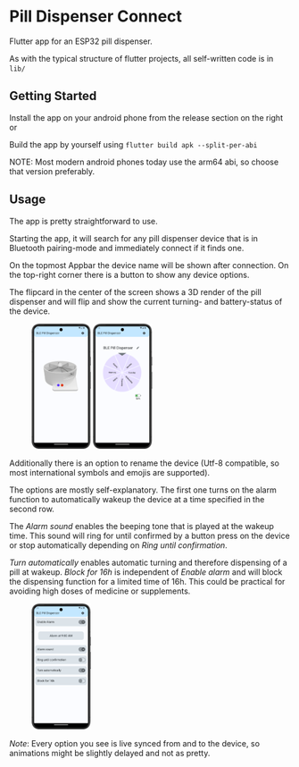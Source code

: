 # Pill Dispenser Connect

Flutter app for an ESP32 pill dispenser.

As with the typical structure of flutter projects, all self-written code is in `lib/`

## Getting Started

Install the app on your android phone from the release section on the right or

Build the app by yourself using `flutter build apk --split-per-abi`


NOTE: Most modern android phones today use the arm64 abi, so choose that version preferably.

## Usage

The app is pretty straightforward to use.

Starting the app, it will search for any pill dispenser device that is in Bluetooth pairing-mode and immediately connect if it finds one.

On the topmost Appbar the device name will be shown after connection. On the top-right corner there is a button to show any device options.



The flipcard in the center of the screen shows a 3D render of the pill dispenser and will flip and show the current turning- and battery-status of the device. 

<div class="row">
<figure>
  <img src="screenshots/homescreen-frontside.png" alt="Frontside of the flip card" style="width:25%">
  <img src="screenshots/homescreen-backside.png" alt="Backside of the flip card" style="width:25%">
</figure> 
</div>

Additionally there is an option to rename the device (Utf-8 compatible, so most international symbols and emojis are supported).


The options are mostly self-explanatory. The first one turns on the alarm function to automatically wakeup the device at a time specified in the second row.

The _Alarm sound_ enables the beeping tone that is played at the wakeup time. This sound will ring for until confirmed by a button press on the device or stop automatically depending on _Ring until confirmation_.

_Turn automatically_ enables automatic turning and therefore dispensing of a pill at wakeup. _Block for 16h_ is independent of _Enable alarm_ and will block the dispensing function for a limited time of 16h. This could be practical for avoiding high doses of medicine or supplements.

<figure>
  <img src="screenshots/settings.png" alt="Screenshot of the options" style="width:25%">
</figure>

*Note*: Every option you see is live synced from and to the device, so animations might be slightly delayed and not as pretty.


